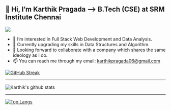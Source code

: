      
 
 <h2>👋 Hi, I’m Karthik Pragada  --> B.Tech (CSE) at SRM Institute Chennai </h2> 


 
 ![](https://img.shields.io/badge/MOOD-CALM-informational?style=flat&logo=&logoColor=white&color=2bbc8a)
     
- 👀 I’m interested in Full Stack Web Development and Data Analysis.
- 🌱 Currently upgrading my skills in Data Structures and Algorithm.
- 💞️ Looking forward to collaborate with a company which shares the same ideology as I do.
- 📫 You can reach me through my email: karthikpragada06@gmail.com

 [![GitHub Streak](https://github-readme-streak-stats.herokuapp.com/?user=prags040&theme=merko)](https://git.io/streak-stats)

-----------------------------------

![Karthik's github stats](https://github-readme-stats.vercel.app/api?username=prags040&show_icons=true&theme=merko)  

-----------------------------------

<!--[![Karthik's github activity graph](https://activity-graph.herokuapp.com/graph?username=prags040&theme=react-dark)](https://github.com/prags040/github-readme-activity-graph)
-->



[![Top Langs](https://github-readme-stats.vercel.app/api/top-langs/?username=prags040&layout=compact)](https://github.com/prags040/github-readme-stats)




<!---
prags040/prags040 is a ✨ special ✨ repository because its `README.md` (this file) appears on your GitHub profile.
You can click the Preview link to take a look at your changes.
--->
